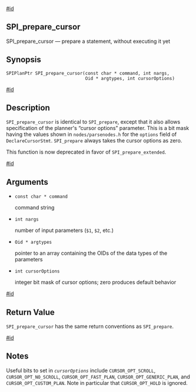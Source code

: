 [#id](#SPI-SPI-PREPARE-CURSOR)

## SPI_prepare_cursor

SPI_prepare_cursor — prepare a statement, without executing it yet

## Synopsis

```
SPIPlanPtr SPI_prepare_cursor(const char * command, int nargs,
                              Oid * argtypes, int cursorOptions)
```

[#id](#id-1.8.12.8.9.5)

## Description

`SPI_prepare_cursor` is identical to `SPI_prepare`, except that it also allows specification of the planner's “cursor options” parameter. This is a bit mask having the values shown in `nodes/parsenodes.h` for the `options` field of `DeclareCursorStmt`. `SPI_prepare` always takes the cursor options as zero.

This function is now deprecated in favor of `SPI_prepare_extended`.

[#id](#id-1.8.12.8.9.6)

## Arguments

- `const char * command`

  command string

- `int nargs`

  number of input parameters (`$1`, `$2`, etc.)

- `Oid * argtypes`

  pointer to an array containing the OIDs of the data types of the parameters

- `int cursorOptions`

  integer bit mask of cursor options; zero produces default behavior

[#id](#id-1.8.12.8.9.7)

## Return Value

`SPI_prepare_cursor` has the same return conventions as `SPI_prepare`.

[#id](#id-1.8.12.8.9.8)

## Notes

Useful bits to set in _`cursorOptions`_ include `CURSOR_OPT_SCROLL`, `CURSOR_OPT_NO_SCROLL`, `CURSOR_OPT_FAST_PLAN`, `CURSOR_OPT_GENERIC_PLAN`, and `CURSOR_OPT_CUSTOM_PLAN`. Note in particular that `CURSOR_OPT_HOLD` is ignored.
